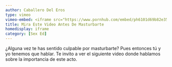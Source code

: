 ```yaml
---
author: Caballero Del Eros
type: vimeo
vimeo-embed: <iframe src="https://www.pornhub.com/embed/ph6101d69b82e35" frameborder="0" width="500" height="281" scrolling="no" allowfullscreen></iframe>
title: Mira Este Video Antes De Masturbarte
homedisplay: iframe
category: [Sex Ed]
---
```

¿Alguna vez te has sentido culpable por masturbarte? 
Pues entonces tú y yo tenemos que hablar.
Te invito a ver el siguiente video donde hablamos sobre la importancia de este acto.
